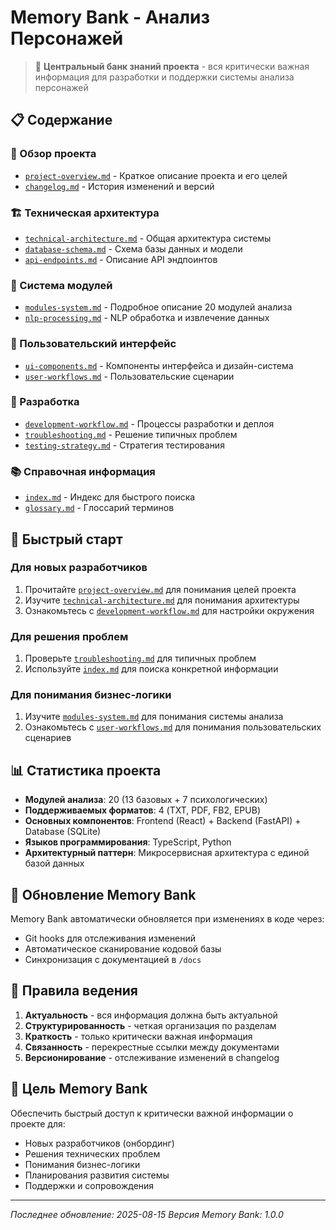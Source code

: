 # Memory Bank - Анализ Персонажей

> 🧠 **Центральный банк знаний проекта** - вся критически важная информация для разработки и поддержки системы анализа персонажей

## 📋 Содержание

### 🎯 Обзор проекта
- [`project-overview.md`](project-overview.md) - Краткое описание проекта и его целей
- [`changelog.md`](changelog.md) - История изменений и версий

### 🏗️ Техническая архитектура
- [`technical-architecture.md`](technical-architecture.md) - Общая архитектура системы
- [`database-schema.md`](database-schema.md) - Схема базы данных и модели
- [`api-endpoints.md`](api-endpoints.md) - Описание API эндпоинтов

### 🧠 Система модулей
- [`modules-system.md`](modules-system.md) - Подробное описание 20 модулей анализа
- [`nlp-processing.md`](nlp-processing.md) - NLP обработка и извлечение данных

### 🎨 Пользовательский интерфейс
- [`ui-components.md`](ui-components.md) - Компоненты интерфейса и дизайн-система
- [`user-workflows.md`](user-workflows.md) - Пользовательские сценарии

### 🔧 Разработка
- [`development-workflow.md`](development-workflow.md) - Процессы разработки и деплоя
- [`troubleshooting.md`](troubleshooting.md) - Решение типичных проблем
- [`testing-strategy.md`](testing-strategy.md) - Стратегия тестирования

### 📚 Справочная информация
- [`index.md`](index.md) - Индекс для быстрого поиска
- [`glossary.md`](glossary.md) - Глоссарий терминов

## 🚀 Быстрый старт

### Для новых разработчиков
1. Прочитайте [`project-overview.md`](project-overview.md) для понимания целей проекта
2. Изучите [`technical-architecture.md`](technical-architecture.md) для понимания архитектуры
3. Ознакомьтесь с [`development-workflow.md`](development-workflow.md) для настройки окружения

### Для решения проблем
1. Проверьте [`troubleshooting.md`](troubleshooting.md) для типичных проблем
2. Используйте [`index.md`](index.md) для поиска конкретной информации

### Для понимания бизнес-логики
1. Изучите [`modules-system.md`](modules-system.md) для понимания системы анализа
2. Ознакомьтесь с [`user-workflows.md`](user-workflows.md) для понимания пользовательских сценариев

## 📊 Статистика проекта

- **Модулей анализа**: 20 (13 базовых + 7 психологических)
- **Поддерживаемых форматов**: 4 (TXT, PDF, FB2, EPUB)
- **Основных компонентов**: Frontend (React) + Backend (FastAPI) + Database (SQLite)
- **Языков программирования**: TypeScript, Python
- **Архитектурный паттерн**: Микросервисная архитектура с единой базой данных

## 🔄 Обновление Memory Bank

Memory Bank автоматически обновляется при изменениях в коде через:
- Git hooks для отслеживания изменений
- Автоматическое сканирование кодовой базы
- Синхронизация с документацией в `/docs`

## 📝 Правила ведения

1. **Актуальность** - вся информация должна быть актуальной
2. **Структурированность** - четкая организация по разделам
3. **Краткость** - только критически важная информация
4. **Связанность** - перекрестные ссылки между документами
5. **Версионирование** - отслеживание изменений в changelog

## 🎯 Цель Memory Bank

Обеспечить быстрый доступ к критически важной информации о проекте для:
- Новых разработчиков (онбординг)
- Решения технических проблем
- Понимания бизнес-логики
- Планирования развития системы
- Поддержки и сопровождения

---

*Последнее обновление: 2025-08-15*
*Версия Memory Bank: 1.0.0*